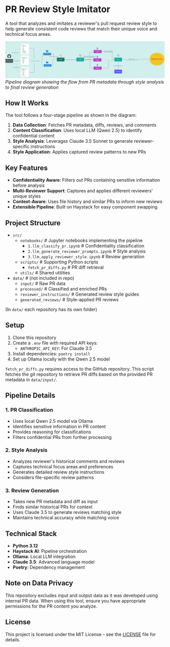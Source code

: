# PR Review Style Imitator

A tool that analyzes and imitates a reviewer's pull request review style to help generate consistent code reviews that match their unique voice and technical focus areas.

![Project Pipeline](diagram.png)
*Pipeline diagram showing the flow from PR metadata through style analysis to final review generation*

## How It Works

The tool follows a four-stage pipeline as shown in the diagram:

1. **Data Collection**: Fetches PR metadata, diffs, reviews, and comments
2. **Content Classification**: Uses local LLM (Qwen 2.5) to identify confidential content
3. **Style Analysis**: Leverages Claude 3.5 Sonnet to generate reviewer-specific instructions
4. **Style Application**: Applies captured review patterns to new PRs

## Key Features

- **Confidentiality Aware**: Filters out PRs containing sensitive information before analysis
- **Multi-Reviewer Support**: Captures and applies different reviewers' unique styles
- **Context-Aware**: Uses file history and similar PRs to inform new reviews
- **Extensible Pipeline**: Built on Haystack for easy component swapping

## Project Structure
- `src/`
  - `notebooks/` # Jupyter notebooks implementing the pipeline
    - `1.llm_classify_pr.ipynb` # Confidentiality classification
    - `2.llm_generate_reviewer_prompts.ipynb` # Style analysis
    - `3.llm_apply_reviewer_style.ipynb` # Review generation
  - `scripts/` # Supporting Python scripts
    - `fetch_pr_diffs.py` # PR diff retrieval
  - `utils/` # Shared utilities
- `data/` # (not included in repo)
  - `input/` # Raw PR data
  - `processed/` # Classified and enriched PRs
  - `reviewer_instructions/` # Generated review style guides
  - `generated_reviews/` # Style-applied PR reviews

(In `data/` each repository has its own folder)

## Setup

1. Clone this repository
2. Create a `.env` file with required API keys:
   - `ANTHROPIC_API_KEY`: For Claude 3.5
3. Install dependencies: `poetry install`
4. Set up Ollama locally with the Qwen 2.5 model

`fetch_pr_diffs.py` requires access to the GitHub repository. This script fetches the git repository to retrieve PR diffs based on the provided PR metadata in `data/input/`.

## Pipeline Details

### 1. PR Classification
- Uses local Qwen 2.5 model via Ollama
- Identifies sensitive information in PR content
- Provides reasoning for classifications
- Filters confidential PRs from further processing

### 2. Style Analysis
- Analyzes reviewer's historical comments and reviews
- Captures technical focus areas and preferences
- Generates detailed review style instructions
- Considers file-specific review patterns

### 3. Review Generation
- Takes new PR metadata and diff as input
- Finds similar historical PRs for context
- Uses Claude 3.5 to generate reviews matching style
- Maintains technical accuracy while matching voice

## Technical Stack

- **Python 3.12**
- **Haystack AI**: Pipeline orchestration
- **Ollama**: Local LLM integration
- **Claude 3.5**: Advanced language model
- **Poetry**: Dependency management

## Note on Data Privacy

This repository excludes input and output data as it was developed using internal PR data. When using this tool, ensure you have appropriate permissions for the PR content you analyze.

## License

This project is licensed under the MIT License - see the [LICENSE](LICENSE) file for details.
